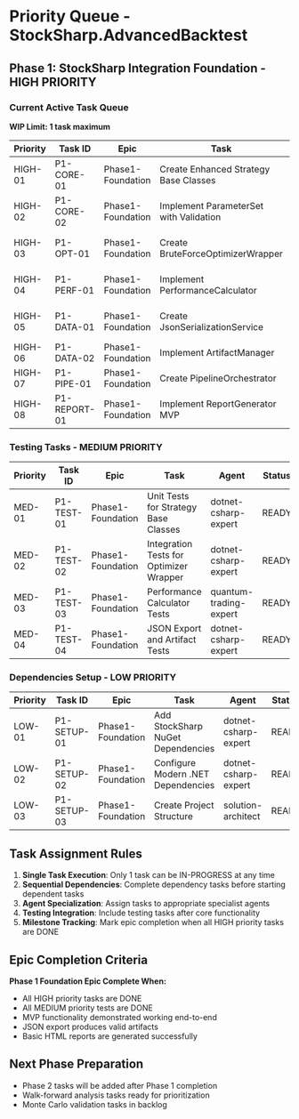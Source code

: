 # Priority Queue - StockSharp.AdvancedBacktest

## Phase 1: StockSharp Integration Foundation - HIGH PRIORITY

### Current Active Task Queue

**WIP Limit: 1 task maximum**

| Priority | Task ID | Epic | Task | Agent | Status | Dependencies |
|----------|---------|------|------|-------|--------|--------------|
| HIGH-01 | P1-CORE-01 | Phase1-Foundation | Create Enhanced Strategy Base Classes | dotnet-csharp-expert | READY | None |
| HIGH-02 | P1-CORE-02 | Phase1-Foundation | Implement ParameterSet with Validation | dotnet-csharp-expert | READY | P1-CORE-01 |
| HIGH-03 | P1-OPT-01 | Phase1-Foundation | Create BruteForceOptimizerWrapper | dotnet-csharp-expert | READY | P1-CORE-01, P1-CORE-02 |
| HIGH-04 | P1-PERF-01 | Phase1-Foundation | Implement PerformanceCalculator | quantum-trading-expert | READY | P1-OPT-01 |
| HIGH-05 | P1-DATA-01 | Phase1-Foundation | Create JsonSerializationService | dotnet-csharp-expert | READY | None |
| HIGH-06 | P1-DATA-02 | Phase1-Foundation | Implement ArtifactManager | data-architect | READY | P1-DATA-01 |
| HIGH-07 | P1-PIPE-01 | Phase1-Foundation | Create PipelineOrchestrator | solution-architect | READY | P1-OPT-01, P1-DATA-02 |
| HIGH-08 | P1-REPORT-01 | Phase1-Foundation | Implement ReportGenerator MVP | dotnet-csharp-expert | READY | P1-DATA-02 |

### Testing Tasks - MEDIUM PRIORITY

| Priority | Task ID | Epic | Task | Agent | Status | Dependencies |
|----------|---------|------|------|-------|--------|--------------|
| MED-01 | P1-TEST-01 | Phase1-Foundation | Unit Tests for Strategy Base Classes | dotnet-csharp-expert | READY | P1-CORE-01, P1-CORE-02 |
| MED-02 | P1-TEST-02 | Phase1-Foundation | Integration Tests for Optimizer Wrapper | dotnet-csharp-expert | READY | P1-OPT-01 |
| MED-03 | P1-TEST-03 | Phase1-Foundation | Performance Calculator Tests | quantum-trading-expert | READY | P1-PERF-01 |
| MED-04 | P1-TEST-04 | Phase1-Foundation | JSON Export and Artifact Tests | dotnet-csharp-expert | READY | P1-DATA-01, P1-DATA-02 |

### Dependencies Setup - LOW PRIORITY

| Priority | Task ID | Epic | Task | Agent | Status | Dependencies |
|----------|---------|------|------|-------|--------|--------------|
| LOW-01 | P1-SETUP-01 | Phase1-Foundation | Add StockSharp NuGet Dependencies | dotnet-csharp-expert | READY | None |
| LOW-02 | P1-SETUP-02 | Phase1-Foundation | Configure Modern .NET Dependencies | dotnet-csharp-expert | READY | None |
| LOW-03 | P1-SETUP-03 | Phase1-Foundation | Create Project Structure | solution-architect | READY | None |

## Task Assignment Rules

1. **Single Task Execution**: Only 1 task can be IN-PROGRESS at any time
2. **Sequential Dependencies**: Complete dependency tasks before starting dependent tasks
3. **Agent Specialization**: Assign tasks to appropriate specialist agents
4. **Testing Integration**: Include testing tasks after core functionality
5. **Milestone Tracking**: Mark epic completion when all HIGH priority tasks are DONE

## Epic Completion Criteria

**Phase 1 Foundation Epic Complete When:**
- All HIGH priority tasks are DONE
- All MEDIUM priority tests are DONE
- MVP functionality demonstrated working end-to-end
- JSON export produces valid artifacts
- Basic HTML reports are generated successfully

## Next Phase Preparation

- Phase 2 tasks will be added after Phase 1 completion
- Walk-forward analysis tasks ready for prioritization
- Monte Carlo validation tasks in backlog